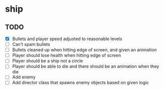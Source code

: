 # ship

## TODO
- [x] Bullets and player speed adjusted to reasonable levels
- [ ] Can't spam bullets
- [ ] Bullets cleaned up when hitting edge of screen, and given an animation
- [ ] Player should lose health when hitting edge of screen
- [ ] Player should be a ship not a circle
- [ ] Player should be able to die and there should be an animation when they die
- [ ] Add enemy
- [ ] Add director class that spawns enemy objects based on given logic
